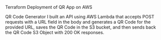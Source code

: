 Terraform Deployment of QR App on AWS

QR Code Generator
I built an API using AWS Lambda that accepts POST requests with a URL field in the body and
generates a QR Code for the provided URL, saves the QR Code in the S3 bucket, and then sends
back the QR Code S3 Object with 200 OK responses.
